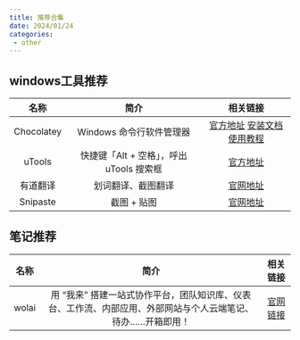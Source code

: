 ```yaml
---
title: 推荐合集
date: 2024/01/24
categories:
 - other
---
```


## windows工具推荐

| 名称 | 简介 | 相关链接 |
|:-:|:-:|:-:|
| Chocolatey | Windows 命令行软件管理器 | [官方地址](https://chocolatey.org/) [安装文档](https://chocolatey.org/install#individual) [使用教程](https://javabetter.cn/gongju/choco.html) |
| uTools | 快捷键「Alt + 空格」，呼出 uTools 搜索框 | [官方地址](https://u.tools/) |
| 有道翻译 | 划词翻译、截图翻译 | [官网地址](https://fanyi.youdao.com/download-Windows/) |
| Snipaste | 截图 + 贴图 | [官网地址](https://zh.snipaste.com/) |

## 笔记推荐

| 名称 | 简介 | 相关链接 |
|:-:|:-:|:-:|
| wolai | 用 “我来” 搭建一站式协作平台，团队知识库、仪表台、工作流、内部应用、外部网站与个人云端笔记、待办……开箱即用！ | [官网链接](https://www.wolai.com) |